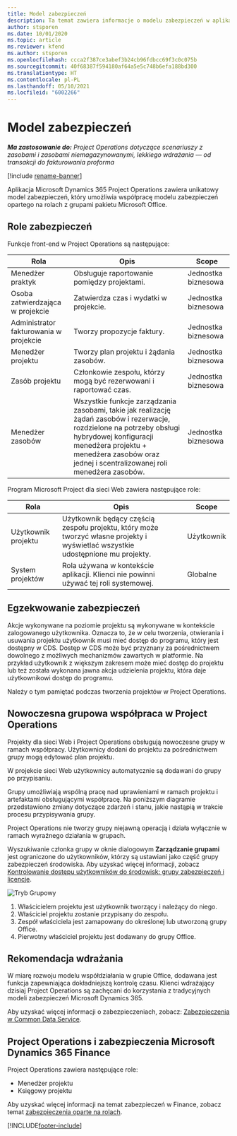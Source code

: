 ```yaml
---
title: Model zabezpieczeń
description: Ta temat zawiera informacje o modelu zabezpieczeń w aplikacji Dynamics 365 Project Operations.
author: stsporen
ms.date: 10/01/2020
ms.topic: article
ms.reviewer: kfend
ms.author: stsporen
ms.openlocfilehash: ccca2f387ce3abef3b24cb96fdbcc69f3c0c075b
ms.sourcegitcommit: 40f68387f594180af64a5e5c748b6efa188bd300
ms.translationtype: HT
ms.contentlocale: pl-PL
ms.lasthandoff: 05/10/2021
ms.locfileid: "6002266"
---
```

# <a name="security-model"></a>Model zabezpieczeń

_**Ma zastosowanie do:** Project Operations dotyczące scenariuszy z zasobami i zasobami niemagazynowanymi, lekkiego wdrażania — od transakcji do fakturowania proforma_

[!include [rename-banner](~/includes/cc-data-platform-banner.md)]

Aplikacja Microsoft Dynamics 365 Project Operations zawiera unikatowy model zabezpieczeń, który umożliwia współpracę modelu zabezpieczeń opartego na rolach z grupami pakietu Microsoft Office. 


## <a name="security-roles"></a>Role zabezpieczeń
Funkcje front-end w Project Operations są następujące:

| Rola                          | Opis                                                                                                                                                                 | Scope |
|-------------------------------|-----------------------------------------------------------------------------------------------------------------------------------------------------------------------------|------|
| Menedżer praktyk              | Obsługuje raportowanie pomiędzy projektami.                                                                                                            | Jednostka biznesowa              |
| Osoba zatwierdzająca w projekcie              | Zatwierdza czas i wydatki w projekcie.                                                                                                                              | Jednostka biznesowa |
| Administrator fakturowania w projekcie | Tworzy propozycje faktury.                                                                                                                                                 | Jednostka biznesowa |
| Menedżer projektu               | Tworzy plan projektu i żądania zasobów.                                                                                                                              | Jednostka biznesowa |
| Zasób projektu              | Członkowie zespołu, którzy mogą być rezerwowani i raportować czas.                                                                                                          | Jednostka biznesowa|
| Menedżer zasobów              | Wszystkie funkcje zarządzania zasobami, takie jak realizację żądań zasobów i rezerwacje, rozdzielone na potrzeby obsługi hybrydowej konfiguracji menedżera projektu + menedżera zasobów oraz jednej i scentralizowanej roli menedżera zasobów. | Jednostka biznesowa |


Program Microsoft Project dla sieci Web zawiera następujące role:

| Rola           | Opis                                                                                                        | Scope  |
|----------------|--------------------------------------------------------------------------------------------------------------------|--------|
| Użytkownik projektu   | Użytkownik będący częścią zespołu projektu, który może tworzyć własne projekty i wyświetlać wszystkie udostępnione mu projekty. | Użytkownik   |
| System projektów | Rola używana w kontekście aplikacji. Klienci nie powinni używać tej roli systemowej.                                    | Globalne |

## <a name="security-enforcement"></a>Egzekwowanie zabezpieczeń
Akcje wykonywane na poziomie projektu są wykonywane w kontekście zalogowanego użytkownika. Oznacza to, że w celu tworzenia, otwierania i usuwania projektu użytkownik musi mieć dostęp do programu, który jest dostępny w CDS. Dostęp w CDS może być przyznany za pośrednictwem dowolnego z możliwych mechanizmów zawartych w platformie. Na przykład użytkownik z większym zakresem może mieć dostęp do projektu lub też została wykonana jawna akcja udzielenia projektu, która daje użytkownikowi dostęp do programu.

Należy o tym pamiętać podczas tworzenia projektów w Project Operations.

## <a name="modern-group-collaboration-with-project-operations"></a>Nowoczesna grupowa współpraca w Project Operations
Projekty dla sieci Web i Project Operations obsługują nowoczesne grupy w ramach współpracy. Użytkownicy dodani do projektu za pośrednictwem grupy mogą edytować plan projektu.

W projekcie sieci Web użytkownicy automatycznie są dodawani do grupy po przypisaniu.

Grupy umożliwiają wspólną pracę nad uprawieniami w ramach projektu i artefaktami obsługującymi współpracę. Na poniższym diagramie przedstawiono zmiany dotyczące zdarzeń i stanu, jakie nastąpią w trakcie procesu przypisywania grupy.

Project Operations nie tworzy grupy niejawną operacją i działa wyłącznie w ramach wyraźnego działania w grupach.

Wyszukiwanie członka grupy w oknie dialogowym **Zarządzanie grupami** jest ograniczone do użytkowników, którzy są ustawiani jako część grupy zabezpieczeń środowiska. Aby uzyskać więcej informacji, zobacz [Kontrolowanie dostępu użytkowników do środowisk: grupy zabezpieczeń i licencje](/power-platform/admin/control-user-access).

![Tryb Grupowy](./media/groupsmode.png)

1. Właścicielem projektu jest użytkownik tworzący i należący do niego.
2. Właściciel projektu zostanie przypisany do zespołu.
3. Zespół właściciela jest zamapowany do określonej lub utworzoną grupy Office.
4. Pierwotny właściciel projektu jest dodawany do grupy Office.

## <a name="deployment-recommendation"></a>Rekomendacja wdrażania
W miarę rozwoju modelu współdziałania w grupie Office, dodawana jest funkcja zapewniająca dokładniejszą kontrolę czasu. Klienci wdrażający dzisiaj Project Operations są zachęcani do korzystania z tradycyjnych modeli zabezpieczeń Microsoft Dynamics 365.

Aby uzyskać więcej informacji o zabezpieczeniach, zobacz: [Zabezpieczenia w Common Data Service](/power-platform/admin/wp-security).

## <a name="project-operations-and-microsoft-dynamics-365-finance-security"></a>Project Operations i zabezpieczenia Microsoft Dynamics 365 Finance
Project Operations zawiera następujące role:

- Menedżer projektu
- Księgowy projektu

Aby uzyskać więcej informacji na temat zabezpieczeń w Finance, zobacz temat [zabezpieczenia oparte na rolach](/dynamics365/fin-ops-core/dev-itpro/sysadmin/role-based-security).




[!INCLUDE[footer-include](../includes/footer-banner.md)]